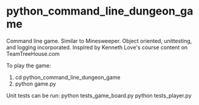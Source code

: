 # python_command_line_dungeon_game
Command line game. Similar to Minesweeper. Object oriented, unittesting, and logging incorporated.
Inspired by Kenneth Love's course content on TeamTreeHouse.com

To play the game:
1. cd python_command_line_dungeon_game
2. python game.py

Unit tests can be run:
 python tests_game_board.py
 python tests_player.py
